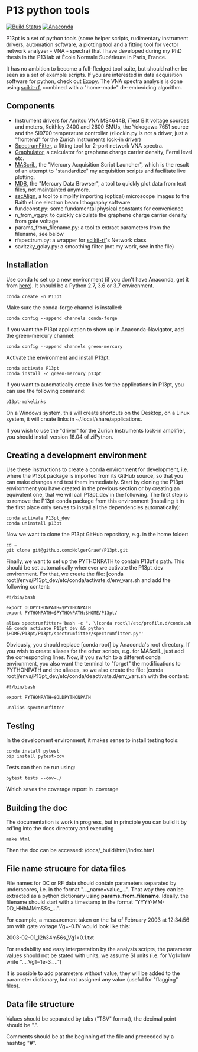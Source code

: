 ﻿# P13 python tools

[![Build Status](https://travis-ci.org/HolgerGraef/P13pt.svg?branch=master)](https://travis-ci.org/HolgerGraef/P13pt)
[![Anaconda](https://anaconda.org/green-mercury/p13pt/badges/version.svg)](https://anaconda.org/green-mercury/p13pt)

P13pt is a set of python tools (some helper scripts, rudimentary instrument drivers,
automation software, a plotting tool and a fitting tool for vector network analyzer - VNA -
spectra) that I have developed during my PhD thesis in the P13 lab at École Normale
Supérieure in Paris, France.

It has no ambition to become a full-fledged tool suite, but should rather be seen as
a set of example scripts. If you are interested in data acquisition software for python,
check out [Exopy](https://github.com/Exopy/exopy). The VNA spectra analysis is done using 
[scikit-rf](http://scikit-rf-web.readthedocs.io/), combined with a "home-made" de-embedding
algorithm.


## Components

* Instrument drivers for Anritsu VNA MS4644B, iTest Bilt voltage sources and meters, Keithley
2400 and 2600 SMUs, the Yokogawa 7651 source and the SI9700 temperature controller (zilockin.py
is not a driver, just a "frontend" for the Zurich Instruments lock-in driver)
* [SpectrumFitter](https://github.com/HolgerGraef/P13pt/tree/master/P13pt/spectrumfitter), a
fitting tool for 2-port network VNA spectra.
* [Graphulator](https://github.com/HolgerGraef/P13pt/tree/master/P13pt/graphulator), a calculator
for graphene charge carrier density, Fermi level etc.
* [MAScriL](https://github.com/HolgerGraef/P13pt/tree/master/P13pt/mascril), the "Mercury
Acquisition Script Launcher", which is the result of an attempt to "standardize" my
acquisition scripts and facilitate live plotting.
* [MDB](https://github.com/HolgerGraef/P13pt/tree/master/P13pt/mdb), the "Mercury Data Browser",
a tool to quickly plot data from text files, not maintainted anymore.
* [sscAlign](https://github.com/HolgerGraef/P13pt/tree/master/P13pt/sscalign), a tool to
simplify importing (optical) microscope images to the Raith eLine electron beam lithography software
* fundconst.py: some fundamental physical constants for convenience
* n_from_vg.py: to quickly calculate the graphene charge carrier density from gate voltage
* params_from_filename.py: a tool to extract parameters from the filename, see below
* rfspectrum.py: a wrapper for [scikit-rf](http://scikit-rf-web.readthedocs.io/)'s Network
class
* savitzky_golay.py: a smoothing filter (not my work, see in the file)


## Installation

Use conda to set up a new environment (if you don't have Anaconda, get it from
[here](https://www.anaconda.com/download/)). It should be a Python 2.7, 3.6 or 3.7 environment.

    conda create -n P13pt

Make sure the conda-forge channel is installed:

    conda config --append channels conda-forge
    
If you want the P13pt application to show up in Anaconda-Navigator, add the green-mercury channel:

    conda config --append channels green-mercury
    
Activate the environment and install P13pt:

    conda activate P13pt
    conda install -c green-mercury p13pt

If you want to automatically create links for the applications in P13pt, you can use the following command:

    p13pt-makelinks
    
On a Windows system, this will create shortcuts on the Desktop, on a Linux system, it will create links in
~/.local/share/applications.

If you wish to use the "driver" for the Zurich Instruments lock-in amplifier, you should
install version 16.04 of ziPython.

## Creating a development environment

Use these instructions to create a conda environment for development, i.e. where the P13pt package is imported from its GitHub source, so that you can make changes and test them immediately. Start by cloning the P13pt environment you have created in the previous section or by creating an equivalent one, that we will call P13pt_dev in the following. The first step is to remove the P13pt conda package from this environment (installing it in the first place only serves to install all the dependencies automatically):

    conda activate P13pt_dev
    conda uninstall p13pt

Now we want to clone the P13pt GitHub repository, e.g. in the home folder:

    cd ~
    git clone git@github.com:HolgerGraef/P13pt.git
    
Finally, we want to set up the PYTHONPATH to contain P13pt's path. This should be set automatically whenever we activate the P13pt_dev environment. For that, we create the file: \[conda root\]/envs/P13pt_dev/etc/conda/activate.d/env_vars.sh and add the following content:

    #!/bin/bash
    
    export OLDPYTHONPATH=$PYTHONPATH
    export PYTHONPATH=$PYTHONPATH:$HOME/P13pt/
    
    alias spectrumfitter='bash -c ". \[conda root\]/etc/profile.d/conda.sh && conda activate P13pt_dev && python $HOME/P13pt/P13pt/spectrumfitter/spectrumfitter.py"'
    
Obviously, you should replace \[conda root\] by Anaconda's root directory. If you wish to create aliases for the other scripts, e.g. for MAScriL, just add the corresponding lines. Now, if you switch to a different conda environment, you also want the terminal to "forget" the modifications to PYTHONPATH and the aliases, so we also create the file: \[conda root\]/envs/P13pt_dev/etc/conda/deactivate.d/env_vars.sh with the content:

    #!/bin/bash
    
    export PYTHONPATH=$OLDPYTHONPATH
    
    unalias spectrumfitter

## Testing

In the development environment, it makes sense to install testing tools:

    conda install pytest
    pip install pytest-cov

Tests can then be run using:

    pytest tests --cov=./

Which saves the coverage report in .coverage

## Building the doc

The documentation is work in progress, but in principle you can build it by cd'ing
into the docs directory and executing

    make html
    
Then the doc can be accessed: /docs/\_build/html/index.html


## File name strucure for data files

File names for DC or RF data should contain parameters separated by underscores,
i.e. in the format "...\_name=value\_...". That way they can be extracted as a python
dictionary using **params_from_filename**. Ideally, the filename should start with a
timestamp in the format "YYYY-MM-DD\_HHhMMmSSs\_...".

For example, a measurement taken on the 1st of February 2003 at 12:34:56 pm
with gate voltage Vg=-0.1V would look like this:

2003-02-01_12h34m56s_Vg1=0.1.txt

For readability and easy interpretation by the analysis scripts, the parameter
values should not be stated with units, we assume SI units (i.e. for Vg1=1mV
write "...\_Vg1=1e-3\_...")

It is possible to add parameters without value, they will be added to the
parameter dictionary, but not assigned any value (useful for "flagging" files).


## Data file structure

Values should be separated by tabs ("TSV" format), the decimal point should be ".".

Comments should be at the beginning of the file and preceeded by a hashtag "#".
